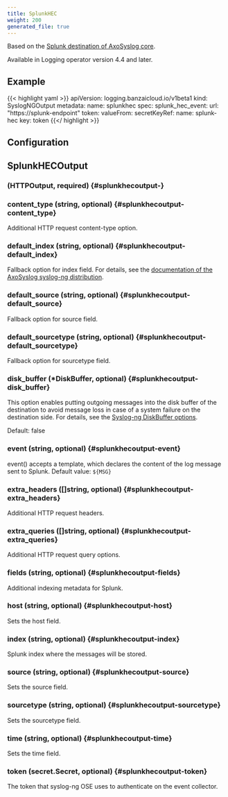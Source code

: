 ```yaml
---
title: SplunkHEC
weight: 200
generated_file: true
---
```


Based on the [Splunk destination of AxoSyslog core](https://axoflow.com/docs/axosyslog-core/chapter-destinations/syslog-ng-with-splunk/).

Available in Logging operator version 4.4 and later.

## Example

{{< highlight yaml >}}
apiVersion: logging.banzaicloud.io/v1beta1
kind: SyslogNGOutput
metadata:
  name: splunkhec
spec:
  splunk_hec_event:
    url: "https://splunk-endpoint"
    token:
      valueFrom:
          secretKeyRef:
            name: splunk-hec
            key: token
{{</ highlight >}}


## Configuration
## SplunkHECOutput

###  (HTTPOutput, required) {#splunkhecoutput-}


### content_type (string, optional) {#splunkhecoutput-content_type}

Additional HTTP request content-type option. 


### default_index (string, optional) {#splunkhecoutput-default_index}

Fallback option for index field. For details, see the [documentation of the AxoSyslog syslog-ng distribution](https://axoflow.com/docs/axosyslog-core/chapter-destinations/syslog-ng-with-splunk/). 


### default_source (string, optional) {#splunkhecoutput-default_source}

Fallback option for source field. 


### default_sourcetype (string, optional) {#splunkhecoutput-default_sourcetype}

Fallback option for sourcetype field. 


### disk_buffer (*DiskBuffer, optional) {#splunkhecoutput-disk_buffer}

This option enables putting outgoing messages into the disk buffer of the destination to avoid message loss in case of a system failure on the destination side. For details, see the [Syslog-ng DiskBuffer options](../disk_buffer/).

Default: false

### event (string, optional) {#splunkhecoutput-event}

event() accepts a template, which declares the content of the log message sent to Splunk. Default value: `${MSG}` 


### extra_headers ([]string, optional) {#splunkhecoutput-extra_headers}

Additional HTTP request headers. 


### extra_queries ([]string, optional) {#splunkhecoutput-extra_queries}

Additional HTTP request query options. 


### fields (string, optional) {#splunkhecoutput-fields}

Additional indexing metadata for Splunk. 


### host (string, optional) {#splunkhecoutput-host}

Sets the host field. 


### index (string, optional) {#splunkhecoutput-index}

Splunk index where the messages will be stored. 


### source (string, optional) {#splunkhecoutput-source}

Sets the source field. 


### sourcetype (string, optional) {#splunkhecoutput-sourcetype}

Sets the sourcetype field. 


### time (string, optional) {#splunkhecoutput-time}

Sets the time field. 


### token (secret.Secret, optional) {#splunkhecoutput-token}

The token that syslog-ng OSE uses to authenticate on the event collector. 



